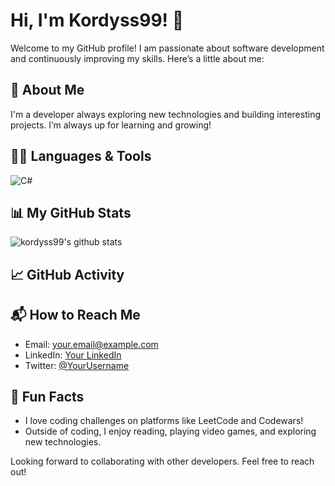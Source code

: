 # Hi, I'm Kordyss99! 👋

Welcome to my GitHub profile! I am passionate about software development and continuously improving my skills. Here’s a little about me:

## 🚀 About Me
I'm a developer always exploring new technologies and building interesting projects. I’m always up for learning and growing!

## 🧑‍💻 Languages & Tools
![C#](https://img.shields.io/badge/C%23-239120?style=for-the-badge&logo=c-sharp&logoColor=white)

## 📊 My GitHub Stats
![kordyss99's github stats](https://github-readme-stats.vercel.app/api?username=kordyss99&show_icons=true&theme=radical)

## 📈 GitHub Activity



## 📬 How to Reach Me
- Email: [your.email@example.com](mailto:your.email@example.com)
- LinkedIn: [Your LinkedIn](https://www.linkedin.com/)
- Twitter: [@YourUsername](https://twitter.com/YourUsername)

## 🤔 Fun Facts
- I love coding challenges on platforms like LeetCode and Codewars!
- Outside of coding, I enjoy reading, playing video games, and exploring new technologies.

Looking forward to collaborating with other developers. Feel free to reach out!

